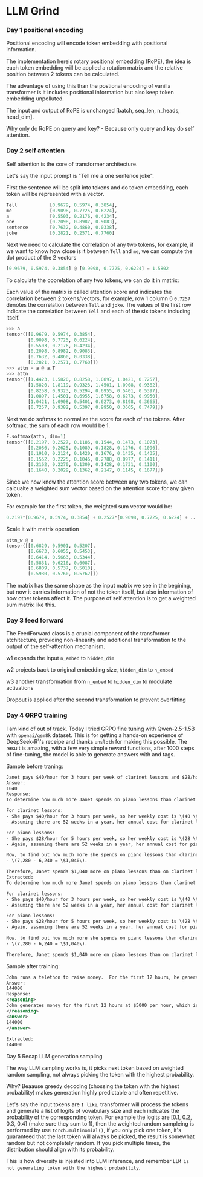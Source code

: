 # LLM Grind

### Day 1 positional encoding

Positional encoding will encode token embedding with positional information.

The implementation hereis rotary positional embedding (RoPE), the idea is each token embedding will be applied a rotation matrix and the relative position between 2 tokens can be calculated.

The advantage of using this than the postional encoding of vanilla transformer is it includes positional information but also keep token embedding unpolluted.

The input and output of RoPE is unchanged [batch, seq_len, n_heads, head_dim].

Why only do RoPE on query and key? - Because only query and key do self attention.

### Day 2 self attention

Self attention is the core of transformer architecture.

Let's say the input prompt is "Tell me a one sentence joke".

First the sentence will be split into tokens and do token embedding, each token will be represented with a vector.

```python
Tell            [0.9679, 0.5974, 0.3854],
me              [0.9098, 0.7725, 0.6224],
a               [0.5503, 0.2176, 0.4234],
one             [0.2098, 0.8982, 0.9083],
sentence        [0.7632, 0.4860, 0.0338],
joke            [0.2821, 0.2571, 0.7760]
```

Next we need to calculate the correlation of any two tokens, for example, if we want to know how close is it between `Tell` and `me`, we can compute the dot product of the 2 vectors

```python
[0.9679, 0.5974, 0.3854] @ [0.9098, 0.7725, 0.6224] = 1.5802
```

To calculate the coorelation of any two tokens, we can do it in matrix:

Each value of the matrix is called attention score and indicates the correlation between 2 tokens/vectors, for example, row 1 column 6 `0.7257` denotes the correlation between `Tell` and `joke`. The values of the first row indicate the correlation between `Tell` and each of the six tokens including itself.

```python
>>> a
tensor([[0.9679, 0.5974, 0.3854],
        [0.9098, 0.7725, 0.6224],
        [0.5503, 0.2176, 0.4234],
        [0.2098, 0.8982, 0.9083],
        [0.7632, 0.4860, 0.0338],
        [0.2821, 0.2571, 0.7760]])
>>> attn = a @ a.T
>>> attn
tensor([[1.4423, 1.5820, 0.8258, 1.0897, 1.0421, 0.7257],
        [1.5820, 1.8119, 0.9323, 1.4501, 1.0908, 0.9382],
        [0.8258, 0.9323, 0.5294, 0.6955, 0.5401, 0.5397],
        [1.0897, 1.4501, 0.6955, 1.6758, 0.6273, 0.9950],
        [1.0421, 1.0908, 0.5401, 0.6273, 0.8198, 0.3665],
        [0.7257, 0.9382, 0.5397, 0.9950, 0.3665, 0.7479]])
```

Next we do softmax to normalize the score for each of the tokens. After softmax, the sum of each row would be 1.

```python
F.softmax(attn, dim=1)
tensor([[0.2197, 0.2527, 0.1186, 0.1544, 0.1473, 0.1073],
        [0.2086, 0.2625, 0.1089, 0.1828, 0.1276, 0.1096],
        [0.1910, 0.2124, 0.1420, 0.1676, 0.1435, 0.1435],
        [0.1552, 0.2225, 0.1046, 0.2788, 0.0977, 0.1411],
        [0.2162, 0.2270, 0.1309, 0.1428, 0.1731, 0.1100],
        [0.1640, 0.2029, 0.1362, 0.2147, 0.1145, 0.1677]])
```
Since we now know the attention score between any two tokens, we can calcualte a weighted sum vector based on the attention score for any given token.

For example for the first token, the weighted sum vector would be:

```python
0.2197*[0.9679, 0.5974, 0.3854] + 0.2527*[0.9098, 0.7725, 0.6224] + ... + 0.1073*[0.2821, 0.2571, 0.7760]
```

Scale it with matrix operation

```python
attn_w @ a
tensor([[0.6829, 0.5901, 0.5207],
        [0.6673, 0.6055, 0.5453],
        [0.6414, 0.5663, 0.5344],
        [0.5831, 0.6216, 0.6087],
        [0.6809, 0.5737, 0.5010],
        [0.5980, 0.5760, 0.5762]])
```

The matrix has the same shape as the input matrix we see in the begining, but now it carries information of not the token itself, but also information of how other tokens affect it. The purpose of self attention is to get a weighted sum matrix like this.

### Day 3 feed forward

The FeedForward class is a crucial component of the transformer atchitecture, providing non-linearity and additional transformation to the output of the self-attention mechanism.

w1 expands the input `n_embed` to `hidden_dim`

w2 projects back to original embedding size, `hidden_dim` to `n_embed`

w3 another transformation from `n_embed` to  `hidden_dim` to modulate activations

Dropout is applied after the second transformation to prevent overfitting

### Day 4 GRPO training

I am kind of out of track. Today I tried GRPO fine tuning with Qwen-2.5-1.5B with `openai/gsm8k` dataset. This is for getting a hands-on experience of DeepSeek-R1's receipe and thanks `unsloth` for making this possible. The result is amazing, with a few very simple reward functions, after 1000 steps of fine-tuning, the model is able to generate answers with <reasoning></reasoning> and <answer></answer> tags.

Sample before traning:

```xml
Janet pays $40/hour for 3 hours per week of clarinet lessons and $28/hour for 5 hours a week of piano lessons. How much more does she spend on piano lessons than clarinet lessons in a year? 
Answer:
1040 
Response:
To determine how much more Janet spends on piano lessons than clarinet lessons in a year, we need to calculate the weekly and annual costs for both lessons.

For clarinet lessons:
- She pays $40/hour for 3 hours per week, so her weekly cost is \(40 \times 3 = \$120\).
- Assuming there are 52 weeks in a year, her annual cost for clarinet lessons is \(120 \times 52 = \$6,240\).

For piano lessons:
- She pays $28/hour for 5 hours per week, so her weekly cost is \(28 \times 5 = \$140\).
- Again, assuming there are 52 weeks in a year, her annual cost for piano lessons is \(140 \times 52 = \$7,280\).

Now, to find out how much more she spends on piano lessons than clarinet lessons in a year, we subtract the annual cost of clarinet lessons from the annual cost of piano lessons:
- \(7,280 - 6,240 = \$1,040\).

Therefore, Janet spends $1,040 more on piano lessons than on clarinet lessons in a year. 
Extracted:
To determine how much more Janet spends on piano lessons than clarinet lessons in a year, we need to calculate the weekly and annual costs for both lessons.

For clarinet lessons:
- She pays $40/hour for 3 hours per week, so her weekly cost is \(40 \times 3 = \$120\).
- Assuming there are 52 weeks in a year, her annual cost for clarinet lessons is \(120 \times 52 = \$6,240\).

For piano lessons:
- She pays $28/hour for 5 hours per week, so her weekly cost is \(28 \times 5 = \$140\).
- Again, assuming there are 52 weeks in a year, her annual cost for piano lessons is \(140 \times 52 = \$7,280\).

Now, to find out how much more she spends on piano lessons than clarinet lessons in a year, we subtract the annual cost of clarinet lessons from the annual cost of piano lessons:
- \(7,280 - 6,240 = \$1,040\).

Therefore, Janet spends $1,040 more on piano lessons than on clarinet lessons in a year.
```

Sample after training:

```xml
John runs a telethon to raise money.  For the first 12 hours, he generates $5000 per hour.  The remaining 14 hours, he generates 20% more per hour.  How much total money does he make? 
Answer:
144000 
Response:
<reasoning>
John generates money for the first 12 hours at $5000 per hour, which is a total of 12 * $5000 = $60,000. For the remaining 14 hours, he generates 20% more per hour, meaning he generates 120% of $5000, which is $5000 * 1.20 = $6000 per hour. Therefore, he generates a total of 14 * $6000 = $84,000 in the last 14 hours. Adding the money from the first 12 hours to the money from the last 14 hours, John makes a total of $60,000 + $84,000 = $144,000.
</reasoning>
<answer>
144000
</answer>
 
Extracted:
144000
```

Day 5 Recap LLM generation sampling

The way LLM sampling works is, it picks next token based on weighted random sampling, not always picking the token with the highest probability.

Why? Beaause greedy decoding (chossing the token with the highest probability) makes generation highly predictable and often repetitive.


Let's say the input tokens are `I like`, transformer will process the tokens and generate a list of logits of vovabulary size and each indicates the probability of the corresponding token. For example the logits are [0.1, 0.2, 0.3, 0.4] (make sure they sum to 1), then the weighted random sampleing is performed by use `torch.multinomial()`, if you only pick one token, it's guaranteed that the last token will always be picked, the result is somewhat random but not completely random. If you pick multiple times, the distribution should align with its probability.

This is how diversity is injested into LLM inference, and remember `LLM is not generating token with the highest probability`.